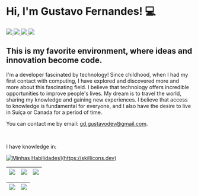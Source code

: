 <h1> Hi, I'm Gustavo Fernandes! 💻</h1>

<div> 
     <a href="https://www.instagram.com/gustavogfggoncalves/" target="_blank">
          <img src="https://img.shields.io/badge/-Instagram-%23E4405F?style=for-the-badge&logo=instagram&logoColor=white"/>
     </a> 
     <a href = "mailto:gd.gustavodev@gmail.com">
          <img src="https://img.shields.io/badge/Gmail-D14836?style=for-the-badge&logo=gmail&logoColor=white"/>
     </a>
     <a href="https://www.linkedin.com/in/gustavo-fernandes-gon%C3%A7alves-7a7917197/" target="_blank">
          <img src="https://img.shields.io/badge/-LinkedIn-%230077B5?style=for-the-badge&logo=linkedin&logoColor=white">
     </a>
     <a href="https://wa.me/+5531975417120" target="_blank">
          <img src="https://img.shields.io/badge/WhatsApp-25D366?style=for-the-badge&logo=whatsapp&logoColor=white">
     </a>
 </div>
<h2 align="left">
This is my favorite environment, where ideas and innovation become code.
</h2>
<p>I'm a developer fascinated by technology! Since childhood, when I had my first contact with computing, I have explored and discovered more and more about this fascinating field. I believe that technology offers incredible opportunities to improve people's lives. My dream is to travel the world, sharing my knowledge and gaining new experiences. I believe that access to knowledge is fundamental for everyone, and I also have the desire to live in Suíça or Canada for a period of time.</p>

<p>You can contact me by email: <a href="mailto:gd.gustavodev@gmail.com">gd.gustavodev@gmail.com</a>.</p> 
<br>

<p>I have knowledge in: </p>
<div align="left">

[![Minhas Habilidades]([https://skillicons.dev/icons?i=html,css,js,nodejs,react,git,figma,vscode](https://skillicons.dev/icons?i=html,css,js,typescript,bootstrap,tailwind,nodejs,express,react,python,selenium,git,figma,vscode)
)](https://skillicons.dev)](https://skillicons.dev)

  </div>
  
  | ![](http://github-profile-summary-cards.vercel.app/api/cards/stats?username=GustavoGFG&theme=nord_dark) | ![](http://github-profile-summary-cards.vercel.app/api/cards/repos-per-language?username=GustavoGFG&hide=Html&theme=nord_dark) | ![](http://github-profile-summary-cards.vercel.app/api/cards/most-commit-language?username=GustavoGFG&theme=nord_dark) |
| :-: | :-: | :-: |

| ![](http://github-profile-summary-cards.vercel.app/api/cards/profile-details?username=GustavoGFG&theme=nord_dark) | ![](https://github-readme-streak-stats.herokuapp.com/?user=GustavoGFG&hide_border=true&date_format=M%20j%5B%2C%20Y%5D&background=2D3742&stroke=2D3742&ring=6bbbca&fire=6bbbca&currStreakNum=fff&sideNums=6bbbca&currStreakLabel=6bbbca&sideLabels=fff&dates=fff) |
| :-: | :-: |
